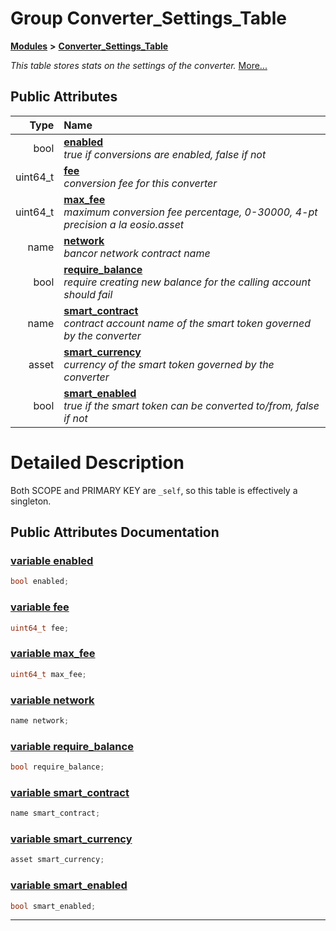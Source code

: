 
# Group Converter\_Settings\_Table


[**Modules**](modules.md)
 **>** [**Converter\_Settings\_Table**](group___converter___settings___table.md)



_This table stores stats on the settings of the converter._ [More...](#detailed-description)














## Public Attributes

| Type | Name |
| ---: | :--- |
|  bool | [**enabled**](group___converter___settings___table.md#variable-enabled)  <br>_true if conversions are enabled, false if not_  |
|  uint64\_t | [**fee**](group___converter___settings___table.md#variable-fee)  <br>_conversion fee for this converter_  |
|  uint64\_t | [**max\_fee**](group___converter___settings___table.md#variable-max-fee)  <br>_maximum conversion fee percentage, 0-30000, 4-pt precision a la eosio.asset_  |
|  name | [**network**](group___converter___settings___table.md#variable-network)  <br>_bancor network contract name_  |
|  bool | [**require\_balance**](group___converter___settings___table.md#variable-require-balance)  <br>_require creating new balance for the calling account should fail_  |
|  name | [**smart\_contract**](group___converter___settings___table.md#variable-smart-contract)  <br>_contract account name of the smart token governed by the converter_  |
|  asset | [**smart\_currency**](group___converter___settings___table.md#variable-smart-currency)  <br>_currency of the smart token governed by the converter_  |
|  bool | [**smart\_enabled**](group___converter___settings___table.md#variable-smart-enabled)  <br>_true if the smart token can be converted to/from, false if not_  |










# Detailed Description


Both SCOPE and PRIMARY KEY are `_self`, so this table is effectively a singleton. 

    
## Public Attributes Documentation


### <a href="#variable-enabled" id="variable-enabled">variable enabled </a>


```cpp
bool enabled;
```



### <a href="#variable-fee" id="variable-fee">variable fee </a>


```cpp
uint64_t fee;
```



### <a href="#variable-max-fee" id="variable-max-fee">variable max\_fee </a>


```cpp
uint64_t max_fee;
```



### <a href="#variable-network" id="variable-network">variable network </a>


```cpp
name network;
```



### <a href="#variable-require-balance" id="variable-require-balance">variable require\_balance </a>


```cpp
bool require_balance;
```



### <a href="#variable-smart-contract" id="variable-smart-contract">variable smart\_contract </a>


```cpp
name smart_contract;
```



### <a href="#variable-smart-currency" id="variable-smart-currency">variable smart\_currency </a>


```cpp
asset smart_currency;
```



### <a href="#variable-smart-enabled" id="variable-smart-enabled">variable smart\_enabled </a>


```cpp
bool smart_enabled;
```



------------------------------
